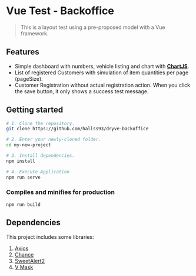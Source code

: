 # Vue Test - Backoffice


> This is a layout test using a pre-proposed model with a Vue framework.

## Features

- Simple dashboard with numbers, vehicle listing and chart with [**ChartJS**](https://www.chartjs.org/).
- List of registered Customers with simulation of item quantities per page (pageSize).
- Customer Registration without actual registration action. When you click the save button, it only shows a success test message.

## Getting started

```bash
# 1. Clone the repository.
git clone https://github.com/hallss93/dryve-backoffice

# 2. Enter your newly-cloned folder.
cd my-new-project

# 3. Install dependencies.
npm install

# 4. Execute Application
npm run serve

```
### Compiles and minifies for production
```
npm run build
```
## Dependencies

This project includes some libraries:

1.  [Axios](https://www.npmjs.com/package/axios)
1.  [Chance](https://www.npmjs.com/package/chance)
1.  [SweetAlert2](https://www.npmjs.com/package/sweetalert2)
1.  [V Mask](https://www.npmjs.com/package/v-mask)

